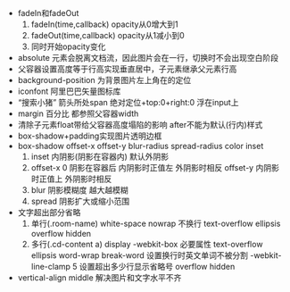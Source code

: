 - fadeIn和fadeOut
    1. fadeIn(time,callback) opacity从0增大到1
    2. fadeOut(time,callback) opacity从1减小到0
    3. 同时开始opacity变化
- absolute
    元素会脱离文档流，因此图片会在一行，切换时不会出现空白阶段
- 父容器设置高度等于行高实现垂直居中，子元素继承父元素行高
- background-position 为背景图片左上角在的定位
- iconfont 阿里巴巴矢量图标库
- “搜索小猪” 箭头所处span 绝对定位+top:0+right:0 浮在input上
- margin 百分比 都参照父容器width
- 清除子元素float带给父容器高度塌陷的影响 after不能为默认(行内)样式
- box-shadow+padding实现图片透明边框
- box-shadow offset-x offset-y blur-radius spread-radius color inset
    1. inset 内阴影(阴影在容器内) 默认外阴影
    2. offset-x 0 阴影在容器后 内阴影时正值左 外阴影时相反
        offset-y 内阴影时正值上 外阴影时相反
    3. blur 阴影模糊度 越大越模糊
    4. spread 阴影扩大或缩小范围
- 文字超出部分省略
    1. 单行(.room-name)
        white-space nowrap 不换行
        text-overflow ellipsis
        overflow hidden
    2. 多行(.cd-content a)
        display -webkit-box 必要属性
        text-overflow ellipsis
        word-wrap break-word 设置换行时英文单词不被分割
        -webkit-line-clamp 5 设置超出多少行显示省略号
        overflow hidden
- vertical-align middle 解决图片和文字水平不齐





